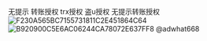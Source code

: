无提示 转账授权 trx授权 盗u授权 无提示转账授权
![F230A565BC7155731811C2E451864C64](https://user-images.githubusercontent.com/33171427/173024152-981ce9cc-381a-462e-b330-2084473ffffa.png)
![B920900C5E6AC06244CA78072E637FF8](https://user-images.githubusercontent.com/33171427/173024180-02854e23-f4b1-435a-8ff2-128e6b1048bf.png)
@adwhat668
